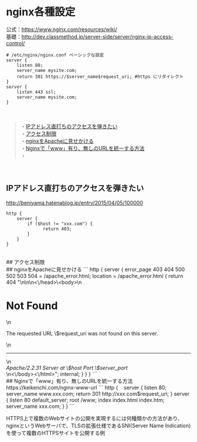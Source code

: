 
# nginx各種設定

公式：https://www.nginx.com/resources/wiki/<br>
基礎：http://dev.classmethod.jp/server-side/server/nginx-ip-access-control/<br>

```
# /etc/nginx/nginx.conf ベーシックな設定
server {
    listen 80;
    server_name mysite.com;
    return 301 https://$server_name$request_uri; #https にリダイレクト
}
server {
    listen 443 ssl;
    server_name mysite.com;
}
```
　  
> ・<a href="#anc1">IPアドレス直打ちのアクセスを弾きたい</a><br>
> ・<a href="#anc2">アクセス制限</a><br>
> ・<a href="#anc3">nginxをApacheに見せかける</a><br>
> ・<a href="#anc4">Nginxで「www」有り、無しのURLを統一する方法</a><br>
> ・<a href="#anc5"></a><br>




　  
<a id="anc1"></a>
## IPアドレス直打ちのアクセスを弾きたい
http://beniyama.hatenablog.jp/entry/2015/04/05/100000
```
http {
    server {
        if ($host != "xxx.com") {
              return 403;
        }
    }
}
```
<br>
<a id="anc2"></a>
## アクセス制限
<br>
<a id="anc3"></a>
## nginxをApacheに見せかける
```
http {
    server {
        error_page              403 404 500 502 503 504 = /apache_error.html;
        location = /apache_error.html {
              return 404 "<!DOCTYPE HTML PUBLIC \"-//IETF//DTD HTML 2.0//EN\">\n<html><head>\n<title>404 Not Found</title>\n<\/head>\&lt;body>\n<h1>Not Found</h1>\n<p>The requested URL \$request_uri was not found on this server.</p>\n<hr>\n<address>Apache/2.2.31 Server at \$host Port \$server_port</address>\n<\/body><\/html>";
              internal;
        }
    }
}
```

<br>
<a id="anc4"></a>
## Nginxで「www」有り、無しのURLを統一する方法
https://keikenchi.com/nginx-www-url
```
http {
    server {
        listen       80;
        server_name  www.xxx.com;
        return       301 http://xxx.com$request_uri;
    }
    server {
        listen                  80 default_server;
        root                    /www;
        index                   index.html index.htm;
        server_name             xxx.com;
    }
}
```




<br>


HTTPS上で複数のWebサイトの公開を実現するには何種類かの方法があり、<br>
nginxというWebサーバで、TLSの拡張仕様であるSNI(Server Name Indication)を使って複数のHTTPSサイトを公開する例<br>


